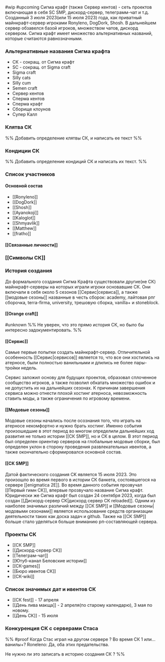 #wip #upcoming 
Сигма крафт (также Сервер кентов) - сеть проектов включающая в себя SC SMP, дискорд-сервер, телеграмм-чат и т.д. Созданный 3 июля 2023(или 15 июля 2023) года, как приватный майнкрафт-сервер игроками Ronyleno, DogDork, Shosh. В дальнейшем сервер обзавелся базой игроков, множеством чатов, дискорд сервером.
Сигма крафт имеет множество альтернативных названий, которые считаются равнозначными.
### Альтернативные названия Сигма крафта
* СК - сокращ. от Сигма крафт
* SC - сокращ. от Sigma craft
* Sigma craft
* Silly cats
* Silly cum
* Semen craft
* Сервер кентов
* Сперма кентов
* Сперма крафт
* Сборище клоунов
* Супер Калл


### Клятва СК
%%
Добавить определение клятвы СК,  и написать ее текст
%%

### Кондиции СК
%%
Добавить определение кондиций СК и написать их текст.
%%

### Список участников
#### Основной состав
* [[Ronyleno]]
* [[DogDork]]
* [[Shosh]]
* [[Ayanokoji]]
* [[Kaloglot]]
* [[Shmyavlik]]
* [[Matthew]]
* [[fratho]]

#### [[Связанные личности]]

### [[Символы СК]]

### История создания
До формального создания Сигма Крафта существовали другие(не СК) майнкрафт-серверы на которых играли игроки основавшие СК. Они включали в себя около 5 сезонов [[Сервис|сервиса]], а также [[модовые сезоны]] названные в честь сборок: academy, лайтовая рпг сборочка, terra-firma, university, трешовую сборка, vanilla+ и stoneblock.

#### [[Orange craft]]
#unknown
%%
Не уверен, что это прямо история СК, но было бы интересно задокументировать.
%%
#### [[Сервис]]
Самые первые попытки создать майнкрафт-сервер. Отличительной особенность [[Сервис|сервисов]] является то, что все они хостились на атерносе, были полностью ванильными и длились не более пары-тройки недель.

Сервис заложил основу для будущих проектов, образовал сплоченное сообщество игроков, а также позволил обкатать множество ошибок и не допустить их на дальнейших сезонах. К причинам завершения сервиса можно отнести плохой хостинг атерноса, невозможность ставить моды, а также ограничения по игровому времени.
#### [[Модовые сезоны]]
Модовые сезоны начались после осознания того, что играть на атерносе некомфортно и нужно брать хостинг. Именно события произошедшие в этот период во многом определили дальнейших ход развития не только истории [[СК SMP]], но и СК в целом. 
В этот период был определен ориентир серверов на глобальные модовые сборки, был определен уклон в сторону проведения развлекательных ивентов, а также окончательно сформировался основной состав.

#### [[СК SMP]]
Датой фактического создания CK является 15 июля 2023. Это произошло во время первого в истории СК банкета, состоявшегося на сервере [[enigmatica 2E]]. Во время данного события прозвучал [[Первый гимн СК]], впервые прозвучало название Сигма крафт. Юридически же Сигма крафт был создан 24 сентября 2023, когда был создан [[Дискорд-сервер СК|дискорд сервер СК reloaded]].
Одним из наиболее значимых различий между [[СК SMP]] и [[Модовые сезоны|модовыми сезонами]] является использование средств организации деятельности таких как доска задач и github. Также на [[СК SMP]] больше стало уделяться больше вниманию рп-составляющей сервера.
### Проекты СК
* [[СК SMP]]
* [[Дискорд-сервер СК]]
* [[Телеграм-чат]]
* [[Ютуб-канал Беловские истории]]
* [[СК-games]]
* [[Бюро ивентов СК]] 
* [[СК-wiki]]

### Список значимых дат и ивентов СК
- [[СК fest]] - 17 апреля
- [[День лива макща]] - 2 апреля(по старому календарю), 3 мая по новому.
- [[День СК]] - 15 июля
### Конкуренция СК с серверами Стаса

%%
#proof Когда Стас играл на другом сервере ? Во время СК 1 или... ванилы+?
Roneleno: Да, оба этих предательства.

Не нужно ли это записать в историю создания СК ?
%%